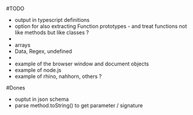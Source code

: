 
#TODO

 * output in typescript definitions
 * option for also extracting Function prototypes - and treat functions not like methods but like classes ? 
 * 
 * arrays
 * Data, Regex, undefined
 * 
 * example of the browser window and document objects
 * example of node.js
 * example of rhino, nahhorn, others ? 

#Dones

 * ouptut in json schema
 * parse method.toString() to get parameter / signature